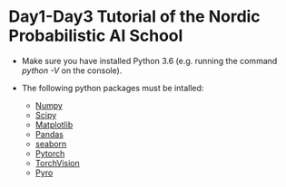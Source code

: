 # Day1-Day3 Tutorial of the Nordic Probabilistic AI School


* Make sure you have installed Python 3.6  (e.g. running the command  *python -V* on the console). 

* The following python packages must be intalled:
  - [Numpy](https://www.numpy.org/)
  - [Scipy](https://www.scipy.org/)
  - [Matplotlib](https://matplotlib.org/)
  - [Pandas](https://pandas.pydata.org/)
  - [seaborn](https://seaborn.pydata.org/)
  - [Pytorch](https://pytorch.org/)
  - [TorchVision](https://pypi.org/project/torchvision/)
  - [Pyro](http://pyro.ai/)
  


